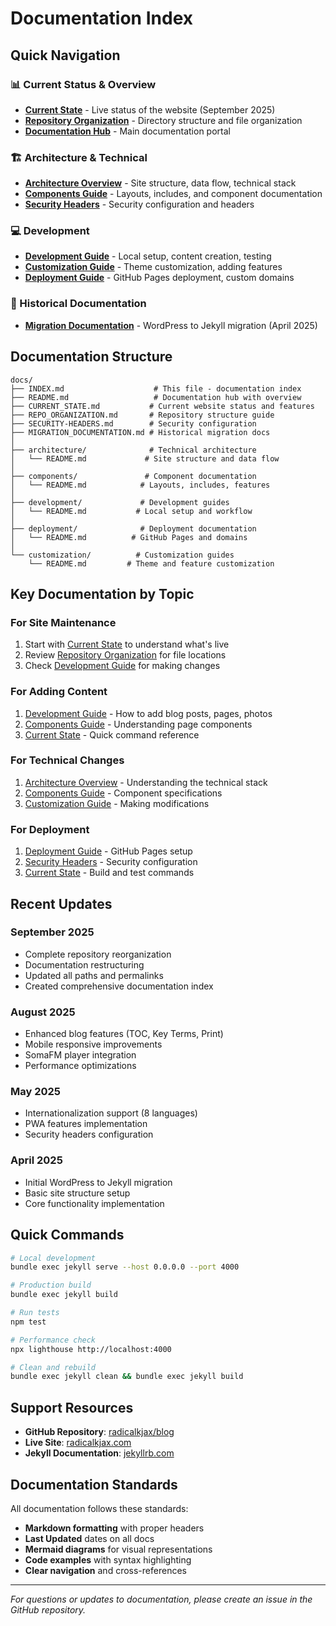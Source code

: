 # Documentation Index

## Quick Navigation

### 📊 Current Status & Overview
- **[Current State](./CURRENT_STATE.md)** - Live status of the website (September 2025)
- **[Repository Organization](./REPO_ORGANIZATION.md)** - Directory structure and file organization
- **[Documentation Hub](./README.md)** - Main documentation portal

### 🏗️ Architecture & Technical
- **[Architecture Overview](./architecture/README.md)** - Site structure, data flow, technical stack
- **[Components Guide](./components/README.md)** - Layouts, includes, and component documentation
- **[Security Headers](./SECURITY-HEADERS.md)** - Security configuration and headers

### 💻 Development
- **[Development Guide](./development/README.md)** - Local setup, content creation, testing
- **[Customization Guide](./customization/README.md)** - Theme customization, adding features
- **[Deployment Guide](./deployment/README.md)** - GitHub Pages deployment, custom domains

### 📜 Historical Documentation
- **[Migration Documentation](./MIGRATION_DOCUMENTATION.md)** - WordPress to Jekyll migration (April 2025)

## Documentation Structure

```
docs/
├── INDEX.md                    # This file - documentation index
├── README.md                   # Documentation hub with overview
├── CURRENT_STATE.md           # Current website status and features
├── REPO_ORGANIZATION.md       # Repository structure guide
├── SECURITY-HEADERS.md        # Security configuration
├── MIGRATION_DOCUMENTATION.md # Historical migration docs
│
├── architecture/              # Technical architecture
│   └── README.md             # Site structure and data flow
│
├── components/               # Component documentation
│   └── README.md            # Layouts, includes, features
│
├── development/             # Development guides
│   └── README.md           # Local setup and workflow
│
├── deployment/              # Deployment documentation
│   └── README.md          # GitHub Pages and domains
│
└── customization/          # Customization guides
    └── README.md         # Theme and feature customization
```

## Key Documentation by Topic

### For Site Maintenance
1. Start with [Current State](./CURRENT_STATE.md) to understand what's live
2. Review [Repository Organization](./REPO_ORGANIZATION.md) for file locations
3. Check [Development Guide](./development/README.md) for making changes

### For Adding Content
1. [Development Guide](./development/README.md#content-creation) - How to add blog posts, pages, photos
2. [Components Guide](./components/README.md) - Understanding page components
3. [Current State](./CURRENT_STATE.md#maintenance-notes) - Quick command reference

### For Technical Changes
1. [Architecture Overview](./architecture/README.md) - Understanding the technical stack
2. [Components Guide](./components/README.md) - Component specifications
3. [Customization Guide](./customization/README.md) - Making modifications

### For Deployment
1. [Deployment Guide](./deployment/README.md) - GitHub Pages setup
2. [Security Headers](./SECURITY-HEADERS.md) - Security configuration
3. [Current State](./CURRENT_STATE.md#build-commands) - Build and test commands

## Recent Updates

### September 2025
- Complete repository reorganization
- Documentation restructuring
- Updated all paths and permalinks
- Created comprehensive documentation index

### August 2025
- Enhanced blog features (TOC, Key Terms, Print)
- Mobile responsive improvements
- SomaFM player integration
- Performance optimizations

### May 2025
- Internationalization support (8 languages)
- PWA features implementation
- Security headers configuration

### April 2025
- Initial WordPress to Jekyll migration
- Basic site structure setup
- Core functionality implementation

## Quick Commands

```bash
# Local development
bundle exec jekyll serve --host 0.0.0.0 --port 4000

# Production build
bundle exec jekyll build

# Run tests
npm test

# Performance check
npx lighthouse http://localhost:4000

# Clean and rebuild
bundle exec jekyll clean && bundle exec jekyll build
```

## Support Resources

- **GitHub Repository**: [radicalkjax/blog](https://github.com/radicalkjax/blog)
- **Live Site**: [radicalkjax.com](https://radicalkjax.com)
- **Jekyll Documentation**: [jekyllrb.com](https://jekyllrb.com)

## Documentation Standards

All documentation follows these standards:
- **Markdown formatting** with proper headers
- **Last Updated** dates on all docs
- **Mermaid diagrams** for visual representations
- **Code examples** with syntax highlighting
- **Clear navigation** and cross-references

---

*For questions or updates to documentation, please create an issue in the GitHub repository.*